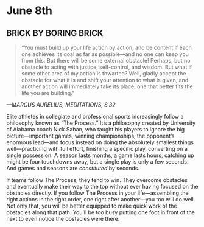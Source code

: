 # June 8th
## BRICK BY BORING BRICK

> “You must build up your life action by action, and be content if each one achieves its goal as far as possible—and no one can keep you from this. But there will be some external obstacle! Perhaps, but no obstacle to acting with justice, self-control, and wisdom. But what if some other area of my action is thwarted? Well, gladly accept the obstacle for what it is and shift your attention to what is given, and another action will immediately take its place, one that better fits the life you are building.”

*—MARCUS AURELIUS, MEDITATIONS, 8.32*

Elite athletes in collegiate and professional sports increasingly follow a philosophy known as “The Process.” It’s a philosophy created by University of Alabama coach Nick Saban, who taught his players to ignore the big picture—important games, winning championships, the opponent’s enormous lead—and focus instead on doing the absolutely smallest things well—practicing with full effort, finishing a specific play, converting on a single possession. A season lasts months, a game lasts hours, catching up might be four touchdowns away, but a single play is only a few seconds. And games and seasons are *constituted* by seconds.

If teams follow The Process, they tend to win. They overcome obstacles and eventually make their way to the top without ever having focused on the obstacles directly. If you follow The Process in your life—assembling the right actions in the right order, one right after another—you too will do well. Not only that, you will be better equipped to make quick work of the obstacles along that path. You’ll be too busy putting one foot in front of the next to even notice the obstacles were there.

